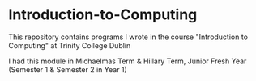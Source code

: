 # Introduction-to-Computing
This repository contains programs I wrote in the course "Introduction to Computing" at Trinity College Dublin

I had this module in Michaelmas Term & Hillary Term, Junior Fresh Year (Semester 1 & Semester 2 in Year 1)
